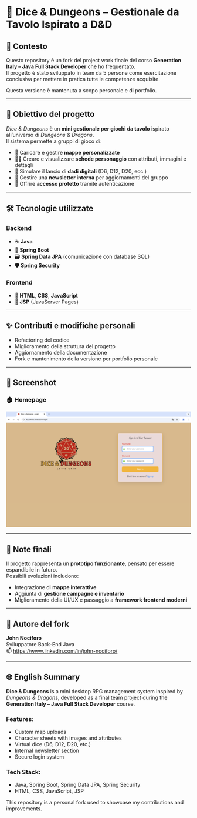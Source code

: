 # 🎲 Dice & Dungeons – Gestionale da Tavolo Ispirato a D&D

## 📌 Contesto

Questo repository è un fork del project work finale del corso **Generation Italy – Java Full Stack Developer** che ho frequentato.  
Il progetto è stato sviluppato in team da 5 persone come esercitazione conclusiva per mettere in pratica tutte le competenze acquisite.

Questa versione è mantenuta a scopo personale e di portfolio.

---

## 🎯 Obiettivo del progetto

_Dice & Dungeons_ è un **mini gestionale per giochi da tavolo** ispirato all’universo di *Dungeons & Dragons*.  
Il sistema permette a gruppi di gioco di:

- 📍 Caricare e gestire **mappe personalizzate**
- 🧙‍♂️ Creare e visualizzare **schede personaggio** con attributi, immagini e dettagli
- 🎲 Simulare il lancio di **dadi digitali** (D6, D12, D20, ecc.)
- 📰 Gestire una **newsletter interna** per aggiornamenti del gruppo
- 🔐 Offrire **accesso protetto** tramite autenticazione

---

## 🛠️ Tecnologie utilizzate

### Backend
- ☕ **Java**
- 🌱 **Spring Boot**
- 🗃️ **Spring Data JPA** (comunicazione con database SQL)
- 🛡️ **Spring Security**

### Frontend
- 🧾 **HTML**, **CSS**, **JavaScript**
- 📄 **JSP** (JavaServer Pages)

---

## ✨ Contributi e modifiche personali

- Refactoring del codice
- Miglioramento della struttura del progetto
- Aggiornamento della documentazione
- Fork e mantenimento della versione per portfolio personale

---

## 📸 Screenshot

### 🏠 Homepage
![Homepage](screenshot/login.png)


---

## 📣 Note finali

Il progetto rappresenta un **prototipo funzionante**, pensato per essere espandibile in futuro.  
Possibili evoluzioni includono:
- Integrazione di **mappe interattive**
- Aggiunta di **gestione campagne e inventario**
- Miglioramento della UI/UX e passaggio a **framework frontend moderni**

---

## 👤 Autore del fork

**John Nociforo**  
Sviluppatore Back-End Java  
📫 https://www.linkedin.com/in/john-nociforo/

---

## 🌐 English Summary

**Dice & Dungeons** is a mini desktop RPG management system inspired by *Dungeons & Dragons*, developed as a final team project during the **Generation Italy – Java Full Stack Developer** course.

### Features:
- Custom map uploads
- Character sheets with images and attributes
- Virtual dice (D6, D12, D20, etc.)
- Internal newsletter section
- Secure login system

### Tech Stack:
- Java, Spring Boot, Spring Data JPA, Spring Security
- HTML, CSS, JavaScript, JSP

This repository is a personal fork used to showcase my contributions and improvements.
